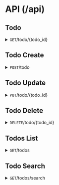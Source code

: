 
# API (/api)


## Todo 
<details>
  <summary>
    <code>GET</code>/todo/{todo_id}
  </summary>

  #### Parameters
  todo_id (number) - id of the todo

  #### Response

  ```json
  {
    "id": 1,
    "text": "todo title",
    "important": true,
    "done": false,
    "createdAt": "2024-04-28T00:00:00Z",
  }
  ```
</details>


## Todo Create

<details>
  <summary>
    <code>POST</code>/todo
  </summary>
  #### Body
    
    ```json
    {
      "text": "todo title",
      "important": true,
      "done": false,
    }
    ```
</details>


## Todo Update
<details>
  <summary>
   <code>PUT</code>/todo/{todo_id}
  </summary>

  #### Parameters
  todo_id (number) - id of the todo

  #### Body
    
  ```json
    {
      "text": "todo title",
      "important": true,
      "done": false,
    }
  ```
  #### Response

  ```json
  {
    "id": 1,
    "text": "todo title",
    "important": true,
    "done": false,
    "createdAt": "2024-04-28T00:00:00Z",
  }
  ```
</details>



## Todo Delete

<details>
<summary>
<code>DELETE</code>/todo/{todo_id}
</summary>

#### Parameters
todo_id (number) - id of the todo

#### Response

```json
  true | false
```
</details>

## Todos List

<details>
<summary>
<code>GET</code>/todos
</summary>

#### Response

```json
[
  {
    "id": 1,
    "text": "todo title",
    "important": true,
    "done": false,
    "createdAt": "2024-04-28T00:00:00Z",
  },
  {
    "id": 2,
    "text": "todo title 2",
    "important": true,
    "done": true,
    "createdAt": "2024-04-29T00:00:00Z",
  }
]
```
</details>

## Todo Search
<details>
<summary>
<code>GET</code>/todos/search
</summary>

#### Parameters
text (string) - search text


#### Response

```json
[
  {
    "id": 1,
    "text": "text",
    "important": false,
    "done": false,
    "createdAt": "2024-04-28T00:00:00Z",
  },
  {
    "id": 2,
    "text": "todo title text",
    "important": false,
    "done": true,
    "createdAt": "2024-04-29T00:00:00Z",
  }
]
```
</details>

